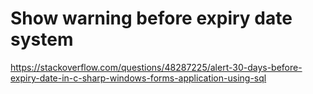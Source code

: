 # Show warning before expiry date system

https://stackoverflow.com/questions/48287225/alert-30-days-before-expiry-date-in-c-sharp-windows-forms-application-using-sql
